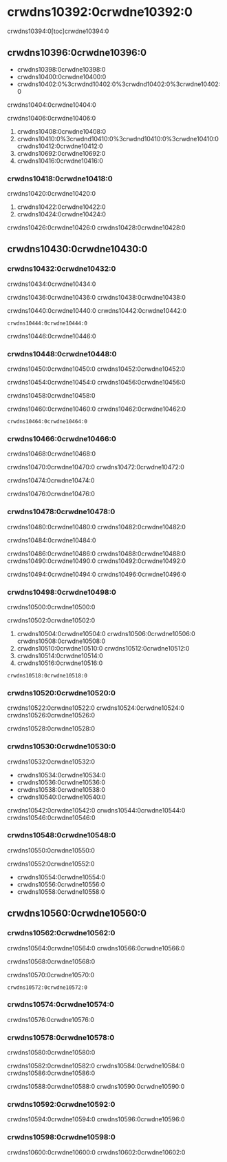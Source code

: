 # crwdns10392:0crwdne10392:0

crwdns10394:0[toc]crwdne10394:0

## crwdns10396:0crwdne10396:0
  - crwdns10398:0crwdne10398:0
  - crwdns10400:0crwdne10400:0
  - crwdns10402:0%3crwdnd10402:0%3crwdnd10402:0%3crwdne10402:0

crwdns10404:0crwdne10404:0

crwdns10406:0crwdne10406:0
1. crwdns10408:0crwdne10408:0
1. crwdns10410:0%3crwdnd10410:0%3crwdnd10410:0%3crwdne10410:0 crwdns10412:0crwdne10412:0
1. crwdns10692:0crwdne10692:0
1. crwdns10416:0crwdne10416:0

### crwdns10418:0crwdne10418:0
crwdns10420:0crwdne10420:0

1. crwdns10422:0crwdne10422:0
1. crwdns10424:0crwdne10424:0

crwdns10426:0crwdne10426:0 crwdns10428:0crwdne10428:0


## crwdns10430:0crwdne10430:0

### crwdns10432:0crwdne10432:0
crwdns10434:0crwdne10434:0

crwdns10436:0crwdne10436:0 crwdns10438:0crwdne10438:0

crwdns10440:0crwdne10440:0 crwdns10442:0crwdne10442:0
```
crwdns10444:0crwdne10444:0
```

crwdns10446:0crwdne10446:0

### crwdns10448:0crwdne10448:0
crwdns10450:0crwdne10450:0 crwdns10452:0crwdne10452:0

crwdns10454:0crwdne10454:0 crwdns10456:0crwdne10456:0

crwdns10458:0crwdne10458:0

crwdns10460:0crwdne10460:0 crwdns10462:0crwdne10462:0
```
crwdns10464:0crwdne10464:0
```

### crwdns10466:0crwdne10466:0
crwdns10468:0crwdne10468:0

crwdns10470:0crwdne10470:0 crwdns10472:0crwdne10472:0

crwdns10474:0crwdne10474:0

crwdns10476:0crwdne10476:0

### crwdns10478:0crwdne10478:0
crwdns10480:0crwdne10480:0 crwdns10482:0crwdne10482:0

crwdns10484:0crwdne10484:0

crwdns10486:0crwdne10486:0 crwdns10488:0crwdne10488:0 crwdns10490:0crwdne10490:0 crwdns10492:0crwdne10492:0

crwdns10494:0crwdne10494:0 crwdns10496:0crwdne10496:0

### crwdns10498:0crwdne10498:0
crwdns10500:0crwdne10500:0

crwdns10502:0crwdne10502:0
1. crwdns10504:0crwdne10504:0 crwdns10506:0crwdne10506:0 crwdns10508:0crwdne10508:0
1. crwdns10510:0crwdne10510:0 crwdns10512:0crwdne10512:0
1. crwdns10514:0crwdne10514:0
1. crwdns10516:0crwdne10516:0
```
crwdns10518:0crwdne10518:0
```

### crwdns10520:0crwdne10520:0
crwdns10522:0crwdne10522:0 crwdns10524:0crwdne10524:0 crwdns10526:0crwdne10526:0

crwdns10528:0crwdne10528:0

### crwdns10530:0crwdne10530:0
crwdns10532:0crwdne10532:0
  - crwdns10534:0crwdne10534:0
  - crwdns10536:0crwdne10536:0
  - crwdns10538:0crwdne10538:0
  - crwdns10540:0crwdne10540:0

crwdns10542:0crwdne10542:0 crwdns10544:0crwdne10544:0 crwdns10546:0crwdne10546:0

### crwdns10548:0crwdne10548:0
crwdns10550:0crwdne10550:0

crwdns10552:0crwdne10552:0
  - crwdns10554:0crwdne10554:0
  - crwdns10556:0crwdne10556:0
  - crwdns10558:0crwdne10558:0

## crwdns10560:0crwdne10560:0
### crwdns10562:0crwdne10562:0
crwdns10564:0crwdne10564:0 crwdns10566:0crwdne10566:0

crwdns10568:0crwdne10568:0

crwdns10570:0crwdne10570:0
```
crwdns10572:0crwdne10572:0
```

### crwdns10574:0crwdne10574:0
crwdns10576:0crwdne10576:0

### crwdns10578:0crwdne10578:0
crwdns10580:0crwdne10580:0

crwdns10582:0crwdne10582:0 crwdns10584:0crwdne10584:0 crwdns10586:0crwdne10586:0

crwdns10588:0crwdne10588:0 crwdns10590:0crwdne10590:0

### crwdns10592:0crwdne10592:0
crwdns10594:0crwdne10594:0 crwdns10596:0crwdne10596:0

### crwdns10598:0crwdne10598:0
crwdns10600:0crwdne10600:0 crwdns10602:0crwdne10602:0
